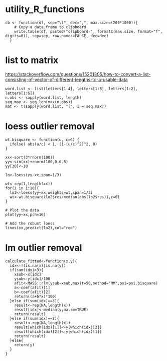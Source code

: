 # utility_R_functions

```
cb <- function(df, sep="\t", dec=",", max.size=(200*1000)){
    # Copy a data.frame to clipboard
    write.table(df, paste0("clipboard-", formatC(max.size, format="f", digits=0)), sep=sep, row.names=FALSE, dec=dec)
  }
```

# list to matrix

https://stackoverflow.com/questions/15201305/how-to-convert-a-list-consisting-of-vector-of-different-lengths-to-a-usable-data
```
word.list <- list(letters[1:4], letters[1:5], letters[1:2], letters[1:6])
n.obs <- sapply(word.list, length)
seq.max <- seq_len(max(n.obs))
mat <- t(sapply(word.list, "[", i = seq.max))
```

# loess outlier removal

```
wt.bisquare <- function(u, c=6) {
  ifelse( abs(u/c) < 1, (1-(u/c)^2)^2, 0)
}

xx<-sort(3*rnorm(100))
yy<-sin(xx)+rnorm(100,0,0.5)
yy[30]<-10

lo<-loess(yy~xx,span=1/3)

wt<-rep(1,length(xx))
for(i in 1:10){
  lo2<-loess(yy~xx,weights=wt,span=1/3)
  wt<-wt.bisquare(lo2$res/median(abs(lo2$res)),c=6)
}

# Plot the data
plot(yy~xx,pch=16)

# Add the robust loess
lines(xx,predict(lo2),col="red")
```

# lm outlier removal

```
calculate_fitted<-function(x,y){
  idx<-!(is.na(x)|is.na(y))
  if(sum(idx)>3){
    xsub<-x[idx]
    ysub<-y[idx]/100
    afit<-MASS::rlm(ysub~xsub,maxit=50,method="MM",psi=psi.bisquare)
    a<-coef(afit)[1]
    b<-coef(afit)[2]
    return((a+b*x)*100)
  }else if(sum(idx)==3){
    result<-rep(NA,length(x))
    result[idx]<-median(y,na.rm=TRUE)
    return(result)
  }else if(sum(idx)==2){
    result<-rep(NA,length(x))
    result[which(idx)[1]]<-y[which(idx)[2]]
    result[which(idx)[2]]<-y[which(idx)[1]]
    return(result)
  }else{
    return(y)
  }
}
```
